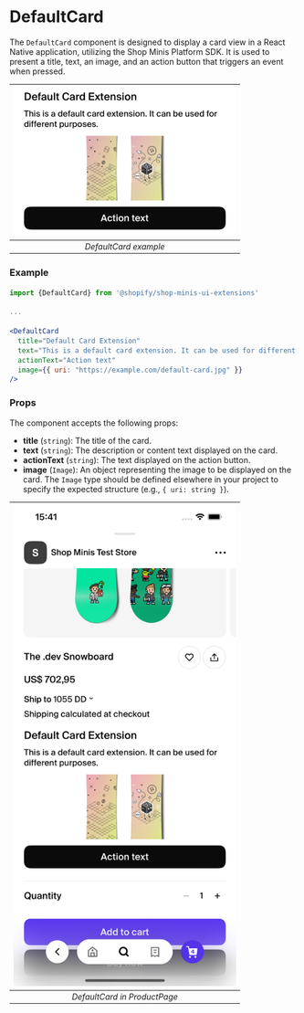# DefaultCard

The `DefaultCard` component is designed to display a card view in a React Native application, utilizing the Shop Minis Platform SDK. It is used to present a title, text, an image, and an action button that triggers an event when pressed.

| <img src="../../assets/extensions/default-card.png" alt="Example of DefaultCard" width="390" /> |
|:-------------------------------------------------------------:|
| *DefaultCard example*                                             |

### Example
```jsx
import {DefaultCard} from '@shopify/shop-minis-ui-extensions'

...

<DefaultCard
  title="Default Card Extension"
  text="This is a default card extension. It can be used for different purposes."
  actionText="Action text"
  image={{ uri: "https://example.com/default-card.jpg" }}
/>
```

### Props
The component accepts the following props:

- **title** (`string`): The title of the card.
- **text** (`string`): The description or content text displayed on the card.
- **actionText** (`string`): The text displayed on the action button.
- **image** (`Image`): An object representing the image to be displayed on the card. The `Image` type should be defined elsewhere in your project to specify the expected structure (e.g., `{ uri: string }`).

| <img src="../../assets/extensions/default-card-full.png" alt="Example of DefaultCard" width="390" /> |
|:------------------------------------------------------------------:|
| *DefaultCard in ProductPage*                                                  |
